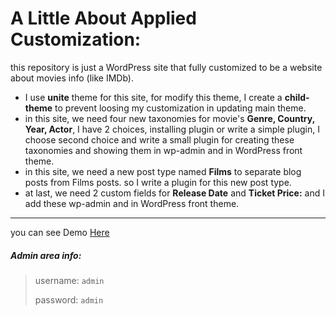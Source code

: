 # A Little About Applied Customization:

this repository is just a WordPress site that fully customized to be a website about movies info (like IMDb).
- I use **unite** theme for this site, for modify this theme, I create a **child-theme** to prevent loosing my customization in updating main theme.
- in this site, we need four new taxonomies for movie's **Genre, Country, Year, Actor**, I have 2 choices, installing plugin or write a simple plugin, I choose second choice and write a small plugin for creating these taxonomies and showing them in wp-admin and in WordPress front theme.
- in this site, we need a new post type named **Films** to separate blog posts from Films posts. so I write a plugin for this new post type.
- at last, we need 2 custom fields for **Release Date** and **Ticket Price:** and I add these wp-admin and in WordPress front theme.
***
you can see Demo [Here](http://mydemos.byethost7.com/wp)
##### Admin area info:
> username: `admin`
>
> password: `admin`
